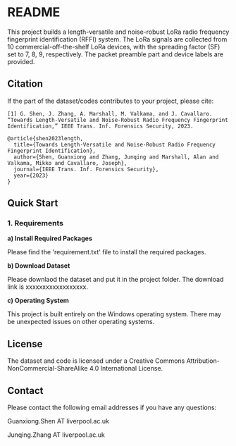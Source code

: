 # README
 
This project builds a length-versatile and noise-robust LoRa radio frequency fingerprint identification (RFFI) system. The LoRa signals are collected from 10 commercial-off-the-shelf LoRa devices, with the spreading factor (SF) set to 7, 8, 9, respectively. The packet preamble part and device labels are provided.

## Citation 

If the part of the dataset/codes contributes to your project, please cite:

```
[1] G. Shen, J. Zhang, A. Marshall, M. Valkama, and J. Cavallaro.   “Towards Length-Versatile and Noise-Robust Radio Frequency Fingerprint Identification,” IEEE Trans. Inf. Forensics Security, 2023.

```

```
@article{shen2023length,
  title={Towards Length-Versatile and Noise-Robust Radio Frequency Fingerprint Identification},
  author={Shen, Guanxiong and Zhang, Junqing and Marshall, Alan and Valkama, Mikko and Cavallaro, Joseph},
  journal={IEEE Trans. Inf. Forensics Security},
  year={2023}
}
```

## Quick Start

### 1. Requirements

**a) Install Required Packages**

Please find the 'requirement.txt' file to install the required packages.

**b) Download Dataset**

Please downlaod the dataset and put it in the project folder. The download link is xxxxxxxxxxxxxxxxxx.

**c) Operating System**

This project is built entirely on the Windows operating system. There may be unexpected issues on other operating systems.



## License

The dataset and code is licensed under a Creative Commons Attribution-NonCommercial-ShareAlike 4.0 International License.

## Contact

Please contact the following email addresses if you have any questions:

Guanxiong.Shen AT liverpool.ac.uk

Junqing.Zhang AT liverpool.ac.uk